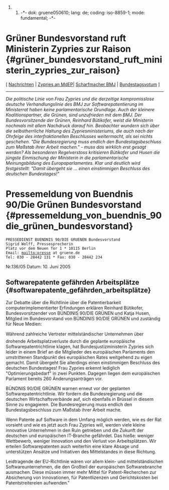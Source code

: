 1.  1.  -\*- dok: gruene050610; lang: de; coding: iso-8859-1; mode:
        fundamental; -\*-

# Grüner Bundesvorstand ruft Ministerin Zypries zur Raison {#grüner_bundesvorstand_ruft_ministerin_zypries_zur_raison}

\[ [ Nachrichten](SwpatcninoDe "wikilink") \| [ Zypries an
MdEP](Zypries050609De "wikilink")\| [ Scharfmacher
BMJ](Trilog050606De "wikilink") \| [
Bundestagsvotum](Bundestag050218De "wikilink") \]

------------------------------------------------------------------------

*Die politische Linie von Frau Zypries und die derzeitige kompromisslose
deutsche Verhandlungslinie des BMJ zur Softwarepatentierung im
Ministerrat haben keine parlamentarische Grundlage. Auch der kleinere
Koalitionspartner, die Grünen, sind unzufrieden mit dem BMJ. Der
Bundesvorsitzende der Grünen, Reinhard Bütikofer, weist die Ministerin
nochmals mit allem Nachdruck darauf hin. Beobachter wundern sich über
die selbstherrliche Haltung des Zypriesministeriums, die auch nach der
Ohrfeige des interfraktionellen Beschlusses weitermacht, als sei nichts
geschehen. \"Die Bundesregierung muss endlich den Bundestagsbeschluss
zum Maßstab ihrer Arbeit machen.\" - muss das wirklich erst gesagt
werden? Als besonderen Regelverstoss kritisieren Bütikofer und Husen die
jüngste Einmischung der Ministerin in die parlamentarische
Meinungsbildung des Europaparlamentes. Klar und deutlich wird
festgestellt: \"Damit übergeht sie \... einen einstimmigen Beschluss des
deutschen Bundestages!\"*

# Pressemeldung von Buendnis 90/Die Grünen Bundesvorstand {#pressemeldung_von_buendnis_90die_grünen_bundesvorstand}

`PRESSEDIENST BUENDNIS 90/DIE GRUENEN Bundesvorstand`\
`Sigrid Wolff, Pressesprecherin`\
`Platz vor dem Neuen Tor 1 * 10115 Berlin`\
`Email: `[`mailto:presse`](mailto:presse)` at gruene.de`\
`Tel: 030 - 28442 131 * Fax: 030 - 28442 234`

Nr.136/05 Datum: 10. Juni 2005

## Softwarepatente gefährden Arbeitsplätze {#softwarepatente_gefährden_arbeitsplätze}

Zur Debatte über die Richtlinie über die Patentierbarkeit
computerimplementierter Erfindungen erklären Reinhard Bütikofer,
Bundesvorsitzender von BÜNDINIS 90/DIE GRÜNEN und Katja Husen, Mitglied
im Bundesvorstand von BÜNDINIS 90/DIE GRÜNEN und zuständig für Neue
Medien:

Während zahlreiche Vertreter mittelständischer Unternehmen über
drohende Arbeitsplatzverluste durch die geplante europäische
Softwarepatentrichtlinie klagen, hat Bundesjustizministerin Zypries sich
leider in einem Brief an die Mitglieder des europäischen Parlaments den
umstrittenen Standpunkt des europäischen Rates weitgehend zu eigen
gemacht. Damit übergeht Sie allerdings einen einstimmigen Beschluss des
deutschen Bundestages! Frau Zypries erkennt lediglich
\"Optimierungsbedarf\" in zwei Punkten. Dagegen liegen dem europäischen
Parlament bereits 260 Änderungsanträgen vor.

BÜNDNIS 90/DIE GRÜNEN warnen erneut vor der geplanten
Softwarepatentrichtlinie. Wir fordern die Bundesregierung und die
deutschen Wirtschaftsverbände auf, sich ebenfalls in Brüssel in diesem
Sinne zu engagieren. Die Bundesregierung muss endlich den
Bundestagsbeschluss zum Maßstab ihrer Arbeit mache.

Wenn Patente auf Software in dem Umfang möglich werden, wie es der Rat
vorsieht und wie es jetzt auch Frau Zypries will, werden viele kleine
innovative Unternehmen in den Ruin getrieben und die Zukunft der
deutschen und europäischen IT-Branche gefährdet. Das hieße: weniger
Wettbewerb, weniger Innovation und den Verlust von Arbeitsplätzen. Wir
erteilen Softwarepatenten auch weiterhin eine klare Absage und
unterstützen Ansätze und Initiativen des Mittelstandes in diese
Richtung.

Leidtragende der EU-Richtlinie wären vor allem klein- und
mittelständischen Softwareunternehmen, die den Großteil der europäischen
Softwarebranche ausmachen. Diese müssen immer mehr Mittel für
Patent-Recherchen zur Absicherung von Innovationen, für Patentlizenzen
und Gerichtskosten bei Patentstreitereien aufwenden.\"
